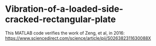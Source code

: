 # Vibration-of-a-loaded-side-cracked-rectangular-plate
This MATLAB code verifies the work of Zeng, et al, in 2016: https://www.sciencedirect.com/science/article/pii/S026382311630088X
